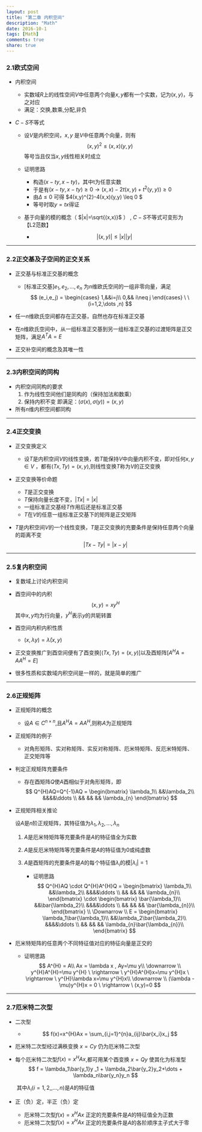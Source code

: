 ```yaml
---
layout: post
title: "第二章 内积空间"
description: "Math"
date: 2016-10-1
tags: [Math]
comments: true
share: true
---
```


### 2.1欧式空间

- 内积空间
  - 实数域$R$上的线性空间$V$中任意两个向量$x,y$都有一个实数，记为$(x,y)$，与之对应
  - 满足：交换,数乘,分配,非负

- $C-S$不等式

  - 设$V$是内积空间，$x,y$ 是$V$中任意两个向量，则有
    $$
    (x,y)^{2} \leq (x,x)(y,y)
    $$
    等号当且仅当$x,y$线性相关时成立

  - 证明思路

    - 构造$(x-ty,x-ty)$，其中t为任意实数
    - 于是有$(x-ty,x-ty) \geq 0  \rightarrow (x,x)-2t(x,y)+t^{2}(y,y)) \geq0$
    - 由$\Delta \leq0$ 可得  $4(x,y)^{2}-4(x,x)(y,y) \leq 0 $
    - 等号时取$y=tx$得证

  - 基于向量的模的概念（ $|x|=\sqrt{(x,x)}$ ） , $C-S$不等式可变形为 【L2范数】

    - $$
      |(x,y)|\leq|x||y|
      $$



----


### 2.2正交基及子空间的正交关系

- 正交基与标准正交基的概念

  - [标准正交基]$e_1,e_2,\dots,e_n$ 为$n$维欧氏空间的一组非零向量，满足
    $$
    (e_i,e_j) = 
    \begin{cases}
    1,&&i=j\\
    0,&& i\neq j
    \end{cases}
    \ \  (i=1,2,\dots ,n)
    $$

- 任一$n$维欧氏空间都存在正交基，自然也存在标准正交基

- 在$n$维欧氏空间中，从一组标准正交基到另一组标准正交基的过渡矩阵是正交矩阵，满足$A^{T}A=E$

- 正交补空间的概念及其唯一性

----

### 2.3内积空间的同构

- 内积空间同构的要求
  1. 作为线性空间他们是同构的（保持加法和数乘）
  2. 保持内积不变 即满足：$(\sigma(x),\sigma(y)) = (x,y)$
- 所有$n$维内积空间都同构

----

### 2.4正交变换

- 正交变换定义
  - 设$T$是内积空间$V$的线性变换，若$T$能保持$V$中向量内积不变，即对任何$x,y \in V$ ，都有$(Tx,Ty) = (x,y)$,则线性变换$T$称为$V$的正交变换

- 正交变换等价命题
  - $T$是正交变换
  - $T$保持向量长度不变，$|Tx|=|x|$
  - 一组标准正交基经$T$作用后还是标准正交基
  - $T$在$V$的任意一组标准正交基下的矩阵是正交矩阵
- $T$是内积空间$V$的一个线性变换，$T$是正交变换的充要条件是保持任意两个向量的距离不变
$$
|Tx-Ty| = |x-y|
$$

----

### 2.5复内积空间

- 复数域上讨论内积空间

- 酉空间中的内积
  $$
  (x,y) = xy^{H}
  $$
  其中$x,y$均为行向量，$y^{H}$表示$y$的共轭转置

- 酉空间内积内积性质

  - $(x,\lambda y) = \bar{\lambda}(x,y)$ 

- 正交变换推广到酉空间便有了酉变换[$(Tx,Ty)=(x,y)$]以及酉矩阵[$A^{H}A = AA^{H}=E$]

- 很多性质和实数域内积空间是一样的，就是简单的推广

-----

### 2.6正规矩阵 

- 正规矩阵的概念

  - 设$A \in C^{n \times n}$,且$A^{H}A=AA^{H}$,则称$A$为正规矩阵

- 正规矩阵的例子

  - 对角形矩阵、实对称矩阵、实反对称矩阵、厄米特矩阵、反厄米特矩阵、正交矩阵等

- 判定正规矩阵充要条件

  - 存在酉矩阵$Q$使$A$酉相似于对角形矩阵，即
  $$
  Q^{H}AQ=Q^{-1}AQ = 
    \begin{bmatrix}
    \lambda_1\\
    &&\lambda_2\\
    &&&&\ddots \\
    && && && \lambda_{n}
    \end{bmatrix}
  $$

- 正规矩阵相关推论

  设$A$是$n$阶正规矩阵，其特征值为$\lambda_1 ,\lambda_2,\dots,\lambda_n$

  1. $A$是厄米特矩阵等充要条件是$A$的特征值全为实数

  2. $A$是反厄米特矩阵等充要条件是$A$的特征值为0或纯虚数

  3. $A$是酉矩阵的充要条件是$A$的每个特征值$\lambda_i$的模$|\lambda_i|=1$

     - 证明思路
       $$
       Q^{H}AQ \cdot Q^{H}A^{H}Q = 
         \begin{bmatrix}
         \lambda_1\\
         &&\lambda_2\\
         &&&&\ddots \\
         && && && \lambda_{n}\\
         \end{bmatrix}
         \cdot
            \begin{bmatrix}
         \bar{\lambda_1}\\
         &&\bar{\lambda_2}\\
         &&&&\ddots \\
         && && && \bar{\lambda_{n}}\\
         \end{bmatrix}
         \\
         \Downarrow
         \\
         E = 
           \begin{bmatrix}
         \lambda_1\bar{\lambda_1}\\
         &&\lambda_2\bar{\lambda_2}\\
         &&&&\ddots \\
         && && && \lambda_{n}\bar{\lambda_{n}}\\
         \end{bmatrix}
       $$

- 厄米特矩阵的任意两个不同特征值对应的特征向量是正交的

  - 证明思路
    $$
    A^{H} = A\\
    Ax = \lambda x , Ay=\mu y\\
    \downarrow \\
    y^{H}A^{H}=\mu y^{H} \ \rightarrow \ y^{H}A^{H}x=\mu y^{H}x \ \rightarrow  \ y^{H}\lambda x=\mu y^{H}x\\
    \downarrow \\
    (\lambda - \mu)y^{H}x = 0 \ \rightarrow \ (x,y)=0
    $$



----

### 2.7厄米特二次型

- 二次型

  - $$
    f(x)=x^{H}Ax = \sum_{i,j=1}^{n}a_{ij}\bar{x_i}x_j
    $$

- 厄米特二次型经过满秩变换 $x =Cy$ 仍为厄米特二次型

- 每个厄米特二次型$f(x)=x^{H}Ax$,都可用某个酉变换 $x=Qy$ 使其化为标准型
  $$
  f = \lambda_1\bar{y_1}y	_1 + \lambda_2\bar{y_2}y_2+\dots + \lambda_n\bar{y_n}y_n
  $$

  ​	其中$\lambda_i (i=1,2,,\dots,n)$是$A$的特征值

- 正（负）定，半正（负）定

  - 厄米特二次型$f(x)=x^{H}Ax$ 正定的充要条件是$A$的特征值全为正数
  - 厄米特二次型$f(x)=x^{H}Ax$ 正定的充要条件是$A$的各阶顺序主子式大于零